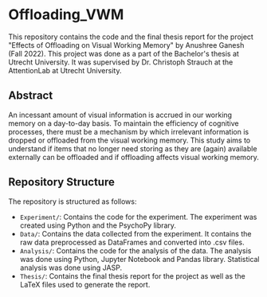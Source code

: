 # Offloading_VWM

This repository contains the code and the final thesis report for the project "Effects of Offloading on Visual Working Memory" by Anushree Ganesh (Fall 2022). This project was done as a part of the Bachelor's thesis at Utrecht University. It was supervised by Dr. Christoph Strauch at the AttentionLab at Utrecht University.

## Abstract
An incessant amount of visual information is accrued in our working memory on a day-to-day basis. To maintain the efficiency of cognitive processes, there must be a mechanism by which irrelevant information is dropped or offloaded from the visual working memory. This study aims to understand if items that no longer need storing as they are (again) available externally can be offloaded and if offloading affects visual working memory.

## Repository Structure
The repository is structured as follows:
- `Experiment/`: Contains the code for the experiment. The experiment was created using Python and the PsychoPy library.
- `Data/`: Contains the data collected from the experiment. It contains the raw data preprocessed as DataFrames and converted into .csv files.
- `Analysis/`: Contains the code for the analysis of the data. The analysis was done using Python, Jupyter Notebook and Pandas library. Statistical analysis was done using JASP.
- `Thesis/`: Contains the final thesis report for the project as well as the LaTeX files used to generate the report.